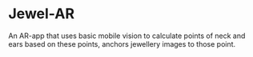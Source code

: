 # Jewel-AR
An AR-app that uses basic mobile vision to calculate points of neck and ears based on these points, anchors jewellery images to those point.

